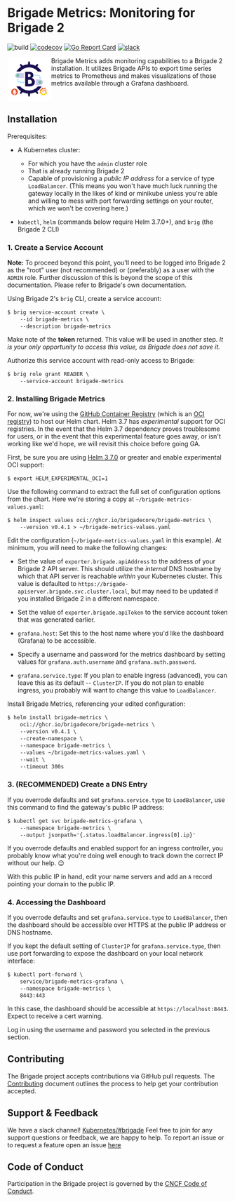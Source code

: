 # Brigade Metrics: Monitoring for Brigade 2

![build](https://badgr.brigade2.io/v1/github/checks/brigadecore/brigade-metrics/badge.svg?appID=99005)
[![codecov](https://codecov.io/gh/brigadecore/brigade-metrics/branch/main/graph/badge.svg?token=ER6NYB0V9K)](https://codecov.io/gh/brigadecore/brigade-metrics)
[![Go Report Card](https://goreportcard.com/badge/github.com/brigadecore/brigade-metrics)](https://goreportcard.com/report/github.com/brigadecore/brigade-metrics)
[![slack](https://img.shields.io/badge/slack-brigade-brightgreen.svg?logo=slack)](https://kubernetes.slack.com/messages/C87MF1RFD)

<img width="100" align="left" src="logo.png">

Brigade Metrics adds monitoring capabilities to a Brigade 2 installation. It
utilizes Brigade APIs to export time series metrics to Prometheus and makes
visualizations of those metrics available through a Grafana dashboard.

<br clear="left"/>

## Installation

Prerequisites:

* A Kubernetes cluster:
    * For which you have the `admin` cluster role
    * That is already running Brigade 2
    * Capable of provisioning a _public IP address_ for a service of type
      `LoadBalancer`. (This means you won't have much luck running the gateway
      locally in the likes of kind or minikube unless you're able and willing to
      mess with port forwarding settings on your router, which we won't be
      covering here.)

* `kubectl`, `helm` (commands below require Helm 3.7.0+), and `brig` (the
  Brigade 2 CLI)

### 1. Create a Service Account

__Note:__ To proceed beyond this point, you'll need to be logged into Brigade 2
as the "root" user (not recommended) or (preferably) as a user with the `ADMIN`
role. Further discussion of this is beyond the scope of this documentation.
Please refer to Brigade's own documentation.

Using Brigade 2's `brig` CLI, create a service account:

```shell
$ brig service-account create \
    --id brigade-metrics \
    --description brigade-metrics
```

Make note of the __token__ returned. This value will be used in another step.
_It is your only opportunity to access this value, as Brigade does not save it._

Authorize this service account with read-only access to Brigade:

```shell
$ brig role grant READER \
    --service-account brigade-metrics
```

### 2. Installing Brigade Metrics

For now, we're using the [GitHub Container Registry](https://ghcr.io) (which is
an [OCI registry](https://helm.sh/docs/topics/registries/)) to host our Helm
chart. Helm 3.7 has _experimental_ support for OCI registries. In the event that
the Helm 3.7 dependency proves troublesome for users, or in the event that this
experimental feature goes away, or isn't working like we'd hope, we will revisit
this choice before going GA.

First, be sure you are using
[Helm 3.7.0](https://github.com/helm/helm/releases/tag/v3.7.0) or greater and
enable experimental OCI support:

```shell
$ export HELM_EXPERIMENTAL_OCI=1
```

Use the following command to extract the full set of configuration options from
the chart. Here we're storing a copy at `~/brigade-metrics-values.yaml`:

```shell
$ helm inspect values oci://ghcr.io/brigadecore/brigade-metrics \
    --version v0.4.1 > ~/brigade-metrics-values.yaml
```

Edit the configuration (`~/brigade-metrics-values.yaml` in this example). At
minimum, you will need to make the following changes:

* Set the value of `exporter.brigade.apiAddress` to the address of your Brigade 2
  API server. This should utilize the _internal_ DNS hostname by which that API
  server is reachable _within_ your Kubernetes cluster. This value is defaulted
  to `https://brigade-apiserver.brigade.svc.cluster.local`, but may need to be
  updated if you installed Brigade 2 in a different namespace.

* Set the value of `exporter.brigade.apiToken` to the service account token that
  was generated earlier.

* `grafana.host`: Set this to the host name where you'd like the dashboard
  (Grafana) to be accessible.

* Specify a username and password for the metrics dashboard by setting values
  for `grafana.auth.username` and `grafana.auth.password`.

* `grafana.service.type`: If you plan to enable ingress (advanced), you can
  leave this as its default -- `ClusterIP`. If you do not plan to enable
  ingress, you probably will want to change this value to `LoadBalancer`.

Install Brigade Metrics, referencing your edited configuration:

```shell
$ helm install brigade-metrics \
    oci://ghcr.io/brigadecore/brigade-metrics \
    --version v0.4.1 \
    --create-namespace \
    --namespace brigade-metrics \
    --values ~/brigade-metrics-values.yaml \
    --wait \
    --timeout 300s
```

### 3. (RECOMMENDED) Create a DNS Entry

If you overrode defaults and set `grafana.service.type` to `LoadBalancer`, use
this command to find the gateway's public IP address:

```shell
$ kubectl get svc brigade-metrics-grafana \
    --namespace brigade-metrics \
    --output jsonpath='{.status.loadBalancer.ingress[0].ip}'
```

If you overrode defaults and enabled support for an ingress controller, you
probably know what you're doing well enough to track down the correct IP without
our help. 😉

With this public IP in hand, edit your name servers and add an `A` record
pointing your domain to the public IP.

### 4. Accessing the Dashboard

If you overrode defaults and set `grafana.service.type` to `LoadBalancer`, then
the dashboard should be accessible over HTTPS at the public IP address or DNS
hostname.

If you kept the default setting of `ClusterIP` for `grafana.service.type`, then
use port forwarding to expose the dashboard on your local network interface:

```shell
$ kubectl port-forward \
    service/brigade-metrics-grafana \
    --namespace brigade-metrics \
    8443:443
```

In this case, the dashboard should be accessible at `https://localhost:8443`.
Expect to receive a cert warning.

Log in using the username and password you selected in the previous section.

## Contributing

The Brigade project accepts contributions via GitHub pull requests. The
[Contributing](CONTRIBUTING.md) document outlines the process to help get your
contribution accepted.

## Support & Feedback

We have a slack channel!
[Kubernetes/#brigade](https://kubernetes.slack.com/messages/C87MF1RFD) Feel free
to join for any support questions or feedback, we are happy to help. To report
an issue or to request a feature open an issue
[here](https://github.com/brigadecore/brigade-metrics/issues)

## Code of Conduct

Participation in the Brigade project is governed by the
[CNCF Code of Conduct](https://github.com/cncf/foundation/blob/master/code-of-conduct.md).
